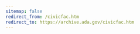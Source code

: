 ```yaml
---
sitemap: false 
redirect_from: /civicfac.htm 
redirect_to: https://archive.ada.gov/civicfac.htm 
---
```

